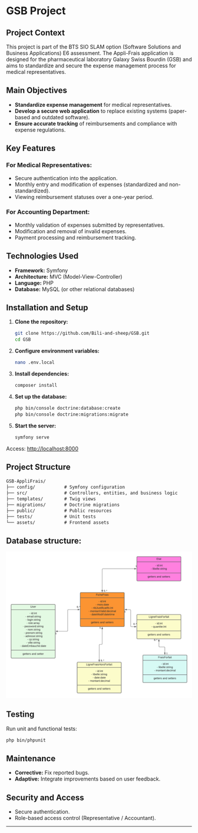 
# GSB Project

## Project Context

This project is part of the BTS SIO SLAM option (Software Solutions and Business Applications) E6 assessment. The Appli-Frais application is designed for the pharmaceutical laboratory Galaxy Swiss Bourdin (GSB) and aims to standardize and secure the expense management process for medical representatives.

## Main Objectives

- **Standardize expense management** for medical representatives.
- **Develop a secure web application** to replace existing systems (paper-based and outdated software).
- **Ensure accurate tracking** of reimbursements and compliance with expense regulations.

## Key Features

### For Medical Representatives:

- Secure authentication into the application.
- Monthly entry and modification of expenses (standardized and non-standardized).
- Viewing reimbursement statuses over a one-year period.

### For Accounting Department:

- Monthly validation of expenses submitted by representatives.
- Modification and removal of invalid expenses.
- Payment processing and reimbursement tracking.

## Technologies Used

- **Framework:** Symfony
- **Architecture:** MVC (Model-View-Controller)
- **Language:** PHP
- **Database:** MySQL (or other relational databases)

## Installation and Setup

1. **Clone the repository:**

   ```bash
   git clone https://github.com/Bili-and-sheep/GSB.git
   cd GSB
   ```
   
2. **Configure environment variables:**

   ```bash
   nano .env.local
   ```

3. **Install dependencies:**

   ```bash
   composer install
   ```

4. **Set up the database:**

   ```bash
   php bin/console doctrine:database:create
   php bin/console doctrine:migrations:migrate
   ```

5. **Start the server:**

   ```bash
   symfony serve
   ```

Access: [http://localhost:8000](http://localhost:8000)

## Project Structure

```
GSB-AppliFrais/
├── config/           # Symfony configuration
├── src/              # Controllers, entities, and business logic
├── templates/        # Twig views
├── migrations/       # Doctrine migrations
├── public/           # Public resources
├── tests/            # Unit tests
└── assets/           # Frontend assets
```

## Database structure:
![GSB data base structure](public/GSB_DDC.png)


## Testing

Run unit and functional tests:

```bash
php bin/phpunit
```

## Maintenance

- **Corrective:** Fix reported bugs.
- **Adaptive:** Integrate improvements based on user feedback.

## Security and Access

- Secure authentication.
- Role-based access control (Representative / Accountant).


---
